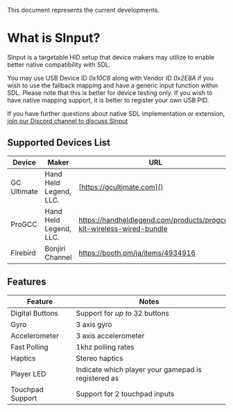 
This document represents the current developments. 

# What is SInput?

SInput is a targetable HID setup that device makers may utilize to enable better native compatibility with SDL.


You may use USB Device ID *0x10C6* along with Vendor ID *0x2E8A* if you wish to use the fallback mapping and have a generic input function within SDL. Please note that this is better for device testing only. If you wish to have native mapping support, it is better to register your own USB PID.

If you have further questions about native SDL implementation or extension, [join our Discord channel to discuss SInput](https://discord.gg/Rh8cnS7wJA)


## Supported Devices List

| Device | Maker | URL |
|----|----|----|
| GC Ultimate | Hand Held Legend, LLC. | [https://gcultimate.com]() |
| ProGCC | Hand Held Legend, LLC. | <https://handheldlegend.com/products/progcc-kit-wireless-wired-bundle> |
| Firebird | Bonjiri Channel | <https://booth.pm/ja/items/4934916> |


## Features

| Feature | Notes |
|----|----|
| Digital Buttons | Support for *up to* 32 buttons |
| Gyro | 3 axis gyro |
| Accelerometer | 3 axis accelerometer |
| Fast Polling | 1khz polling rates |
| Haptics | Stereo haptics |
| Player LED | Indicate which player your gamepad is registered as |
| Touchpad Support | Support for 2 touchpad inputs |
